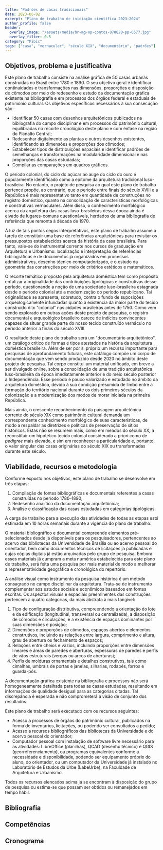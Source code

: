 ```yaml
---
title: "Padrões de casas tradicionais"
date: 2023-06-02
excerpt: "Plano de trabalho de iniciação científica 2023–2024"
author_profile: false
header:
  overlay_image: "/assets/media/br-mg-op-contos-070828-pp-0577.jpg"
  overlay_filter: 0.5
category: "Pibic"
tags: ["casa", "vernacular", "século XIX", "documentário", "padrões"]
---
```


## Objetivos, problema e justificativa ##

<!--5000 caracteres-->

Este plano de trabalho consiste na análise gráfica de 50 casas urbanas
construídas no Brasil entre 1780 e 1890. O seu objetivo geral é
identificar continuidades e transformações nas dimensões, proporções e
disposição de cômodos por meio do redesenho e estudo da documentação
gráfica existente na bibliografia e em processos dos órgãos federal e
estaduais de patrimônio cultural. Os objetivos específicos necessários à
sua consecução são:

- Identificar 50 casas com desenhos arquitetônicos publicados na
  bibliografia do campo disciplinar e em processos do patrimônio
  cultural, equilibradas no recorte cronológico deste plano e com ênfase
  na região do Planalto Central;
- Redesenhar digitalmente as plantas e outros desenhos existentes,
  identificando as dimensões e proporções dos cômodos;
- Estabelecer tipos de distribuições espaciais e identificar padrões de
  semelhanças e transformações na modularidade dimensional e nas
  proporções das casas estudadas;
- Compilar as comparações em quadros gráficos.

O período colonial, do ciclo do açúcar ao auge do ciclo do ouro é
popularmente identificado como a epítome da arquitetura tradicional
luso-brasileira. No entanto, o projeto de pesquisa ao qual este plano de
trabalho pertence propõe, ao contrário, que o período entre finais do
século XVIII e a República é mais representativo tanto em
quantidade de construções no registro doméstico, quanto na consolidação
de características morfológicas e construtivas vernaculares. Além disso,
o conhecimento morfológico acerca da arquitetura das casas
luso-brasileiras dessa época ainda é eivado de lugares-comuns
questionáveis, herdados de uma bibliografia de referência que remonta à
década de 1970.

À luz de tais pontos cegos interpretativos, este plano de trabalho
assume a tarefa de constituir uma base de referências arquitetônicas
para revisitar os pressupostos estabelecidos acerca da história da casa
brasileira. Para tanto, vale-se do instrumental corrente nos cursos de
graduação em Arquitetura e Urbanismo: localização e interpretação de
referências bibliográficas e de documentos já organizados em processos
administrativos, desenho técnico computadorizado, e o estudo da
geometria das construções por meio de critérios estéticos e matemáticos.

O recorte temático proposto pela arquitetura doméstica tem como
propósito enfatizar a originalidade das contribuições tipológicas e
construtivas desse período, questionando a noção de uma sociedade
luso-brasileira estagnada desde o período colonial até a modernização do
período republicano. Tal originalidade se apresenta, sobretudo, contra o
fundo de suposições arqueologicamente infundadas quanto à existência da
maior parte do tecido construído dito "colonial" nas cidades brasileiras
antes de 1750. Como vem sendo explorado em outras ações deste projeto de
pesquisa, o registro documental e arqueológico brasileiro carece de
indícios convincentes capazes de situar grande parte do nosso tecido
construído vernáculo no período anterior a finais do século XVIII.

O resultado deste plano de trabalho será um "documentário
arquitetônico", um catálogo crítico de formas e tipos atestados na
história da arquitetura doméstica brasileira. Além de ser por si próprio
um recurso importante para pesquisas de aprofundamento futuras, este
catálogo compõe um corpo de documentação que vem sendo produzido desde
2020 no âmbito deste projeto de pesquisa. Tal corpo constitui um
material unificado, em breve a ser divulgado online, sobre a
consolidação de uma tradição arquitetônica luso-brasileira da época
imediatamente anterior e do meio século posterior à Independência. Esse
período é pouco valorizado e estudado no âmbito da arquitetura
doméstica, devido à sua condição presumida de limbo entre a formação do
território nacional durante os dois primeiros séculos da colonização e a
modernização dos modos de morar iniciada na primeira República.

Mais ainda, o crescente reconhecimento da paisagem arquitetônica
corrente do século XIX como patrimônio cultural demanda um
correspondente conhecimento morfológico de suas características, de modo
a respaldar as diretrizes e políticas de preservação de sítios
históricos. Estas não se resumem mais, como em meados do século XX, a
reconstituir um hipotético tecido colonial considerado a priori como de
*pedigree* mais elevado, e sim em reconhecer a particularidade e,
portanto, o valor singular das casas originárias do século XIX ou
transformadas durante este século.

## Viabilidade, recursos e metodologia ##

<!--4000 caracteres-->

Conforme exposto nos objetivos, este plano de trabalho se desenvolve em
três etapas:

1. Compilação de fontes bibliográficas e documentais referentes a casas
   construídas no período 1780–1890;
2. Redesenho analítico da documentação arquitetônica;
3. Análise e classificação das casas estudadas em categorias
   tipológicas.

A carga de trabalho para a execução das atividades de todas as etapas
está estimada em 10 horas semanais durante a vigência do plano de
trabalho.

O material bibliográfico e documental compreende elementos
pré-selecionados desde já disponíveis para os pesquisadores,
pertencentes ao acervo das bibliotecas da Universidade de Brasília ou ao
acervo pessoal do orientador, bem como documentos técnicos de licitações
já publicadas e cujas cópias digitais já estão arquivadas pelo grupo de
pesquisa. Embora esses materiais já cumpram a meta numérica estabelecida
para este plano de trabalho, será feita uma pesquisa por mais material
de modo a melhorar a representatividade geográfica e cronológica do
repertório.

A análise visual como instrumento da pesquisa histórica é um método
consagrado no campo disciplinar da arquitetura. Trata-se de instrumento
complementar aos estudos sociais e econômicos baseados em fontes
escritas. Os aspectos visuais e espaciais preeminentes das construções
pertencem a quatro categorias, da mais abstrata à mais tangível:

1. Tipo de configuração distributiva, compreendendo a orientação do lote
   e da edificação (longitudinal, transversal ou centralizada), a
   disposição de cômodos e circulações, e a existência de espaços
   dominantes por suas dimensões e posição;
2. Dimensões e proporções de cômodos, espaços abertos e elementos
   construtivos, incluindo as relações entre largura, comprimento e
   altura, grau de abertura ou fechamento de espaços;
3. Relações entre cheios e vazios, incluindo proporções entre dimensões
   lineares e áreas de paredes e aberturas, espessuras de paredes e
   perfis de vãos estruturais (vergas ou arcos de aberturas);
4. Perfis de molduras ornamentais e detalhes construtivos, tais como
   cimalhas, umbrais de portas e janelas, silharias, rodapés, forros e
   guarda-pós.

A documentação gráfica existente na bibliografia e processos não será
homogeneamente detalhada para todas as casas estudadas, resultando em
informações de qualidade desigual para as categorias citadas. Tal
discrepância é esperada e não comprometerá a visão de conjunto dos
resultados.

Este plano de trabalho será executado com os recursos seguintes:

- Acesso a processos de órgãos do patrimônio cultural, publicados na
  forma de inventários, licitações, ou podendo ser consultados a pedido;
- Acesso a recursos bibliográficos das bibliotecas da Universidade e do
  acervo pessoal do orientador;
- Computador pessoal com instalação de software livre necessário para as
  atividades: LibreOffice (planilhas), QCAD (desenho técnico) e QGIS
  (georreferenciamento), ou programas equivalentes conforme a
  necessidade e disponibilidade, podendo ser equipamento próprio do
  aluno, do orientador, ou um computador da Universidade já instalado no
  Laboratório de Estudos da Urbe (LabeUrbe), na Faculdade de Arquitetura
  e Urbanismo.

Todos os recursos elencados acima já se encontram à disposição do grupo
de pesquisa ou estima-se que possam ser obtidos ou remanejados em tempo
hábil.

## Bibliografia ##

<!--2000 caracteres-->

## Competências ##

<!--1000 caracteres-->

## Cronograma ##

